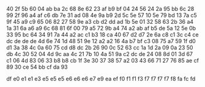 40
2f  5b
60
04	ab	ba
2c
68  8e
62
23	af  b9	bf
04
24	56
24
2a	95  bb
6c
28  99
2f
96  a4	af	c6	db
7e
31  ad
08
4e  9a	b9
2d
5c  5e
57
10	5e  79	bd
13
7a  c5
9f
45	a9	c9
65
06  82
27
58	9e	a3	cb	d2	dd
ad
1b	5e
01
32	58	63
2b
36  a4
1a
31	6a	a6	a9
6c
68  81
6f
00	79	a5
72
9b	a4
74
a2  ab	af	b5	de
5a
12  5e
0b
33	95  bc
64
34  91
7a
44	a2	ac  c1
b3
18	ca
40
67  d2	d7
2e
6a  c8
c1
3c	c4	ce	dc	de	de	de
4d
6e	74
1d
48	51  9e
12
a2	a2
16
4a	b7  bf	c3
08
75  a7
59
1f	d0	d1
3a
38	4c
0a
60	75	cd	d8	dc
2b
26  90
0c
52	63	cc
1a
1d  2a
09
0a	23	50	db
4c
30	52
04
4d	9c	aa
4c
21	7b
10
4a	51	9a	c2	dc	de
24
08  8d
01
3d	67  c1
06
4d	83
06
33	b8	b8	cb
1f
3e	30
37
38	57	a2
03
43  66
71
27	76	85	ae	cf
89
30	ce
54
bb	cf	da
93

df
e0
e1	e1
e3
e5	e5	e5
e6	e6  e6
e7
e9
ea
ef
f0
f1	f1
f3
f7  f7  f7	f7
f8
fa
fc
fd
